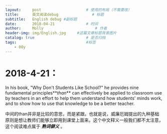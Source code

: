 ```yaml
---
layout:     post   				    # 使用的布局（不需要改）
title:      英文阅读debug 				# 标题
subtitle:   English debug #副标题
date:       2018-04-21 				# 时间
author:     Molly 						# 作者
header-img: img/English.jpg 	#这篇文章标题背景图片
catalog: true 						# 是否归档
tags:								#标签
    - 08y
---
```

# 2018-4-21：
In his book, "Why Don't Students Like School?" he provides nine fundamental principles**_than_** can effectively be applied to classroom use by teachers in an effort to help them understand how students' minds work, and to show how to use that knowledge to be a better teacher.

中间的than并非是比较的意思，而是紧跟。也就是说，威廉厄姆提出的九种基础原则是想让教师们能够立即用到课堂上面来。这个中文释义一般我们都不太注意，这个阅读难点属于 **_熟词僻义_** 。
